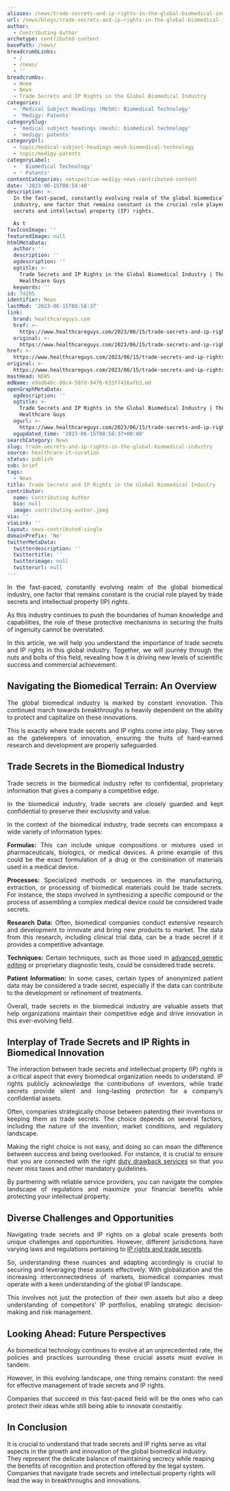 ```yaml
---
aliases: /news/trade-secrets-and-ip-rights-in-the-global-biomedical-industry
url: /news/blogs/trade-secrets-and-ip-rights-in-the-global-biomedical-industry
author:
  - Contributing Author
archetype: contributed-content
basePath: /news/
breadcrumbLinks:
  - /
  - /news/
  - ''
breadcrumbs:
  - Home
  - News
  - Trade Secrets and IP Rights in the Global Biomedical Industry
categories:
  - 'Medical Subject Headings (MeSH): Biomedical Technology'
  - 'Medigy: Patents'
categorySlug:
  - 'medical subject headings (mesh): biomedical technology'
  - 'medigy: patents'
categoryUrl:
  - topic/medical-subject-headings-mesh-biomedical-technology
  - topic/medigy-patents
categoryLabel:
  - ' Biomedical Technology'
  - ' Patents'
contentCategories: netspective-medigy-news-contributed-content
date: '2023-06-15T08:54:48'
description: >-
  In the fast-paced, constantly evolving realm of the global biomedical
  industry, one factor that remains constant is the crucial role played by trade
  secrets and intellectual property (IP) rights.

  As t
favIconImage: ''
featuredImage: null
htmlMetaData:
  author: ''
  description: ''
  ogdescription: ''
  ogtitle: >-
    Trade Secrets and IP Rights in the Global Biomedical Industry | The
    Healthcare Guys
  keywords: ''
id: 74205
identifier: News
lastMod: '2023-06-15T08:58:37'
link:
  brand: healthcareguys.com
  href: >-
    https://www.healthcareguys.com/2023/06/15/trade-secrets-and-ip-rights-in-the-global-biomedical-industry/
  original: >-
    https://www.healthcareguys.com/2023/06/15/trade-secrets-and-ip-rights-in-the-global-biomedical-industry/
href: >-
  https://www.healthcareguys.com/2023/06/15/trade-secrets-and-ip-rights-in-the-global-biomedical-industry/
original: >-
  https://www.healthcareguys.com/2023/06/15/trade-secrets-and-ip-rights-in-the-global-biomedical-industry/
mastHead: NEWS
mdName: e9adb46c-80c4-507d-9478-633f7416afb3.md
openGraphMetaData:
  ogdescription: ''
  ogtitle: >-
    Trade Secrets and IP Rights in the Global Biomedical Industry | The
    Healthcare Guys
  ogurl: >-
    https://www.healthcareguys.com/2023/06/15/trade-secrets-and-ip-rights-in-the-global-biomedical-industry/
  ogupdated_time: '2023-06-15T08:58:37+00:00'
searchCategory: News
slug: trade-secrets-and-ip-rights-in-the-global-biomedical-industry
source: healthcare-it-curation
status: publish
sub: brief
tags:
  - News
title: Trade Secrets and IP Rights in the Global Biomedical Industry
contributor:
  name: Contributing Author
  bio: null
  image: contributing-author.jpeg
via: ''
viaLink: ''
layout: news-contributed-single
domainPrefix: 'No'
twitterMetaData:
  twitterdescription: ''
  twittertitle: ''
  twitterimage: null
  twitterurl: null
---
```

<p style="text-align: justify;">In the fast-paced, constantly evolving realm of the global biomedical industry, one factor that remains constant is the crucial role played by trade secrets and intellectual property (IP) rights.</p>
<p style="text-align: justify;">As this industry continues to push the boundaries of human knowledge and capabilities, the role of these protective mechanisms in securing the fruits of ingenuity cannot be overstated.</p>
<p style="text-align: justify;">In this article, we will help you understand the importance of trade secrets and IP rights in this global industry. Together, we will journey through the nuts and bolts of this field, revealing how it is driving new levels of scientific success and commercial achievement.</p>
<h2 style="text-align: left;">Navigating the Biomedical Terrain: An Overview</h2>
<p style="text-align: justify;">The global biomedical industry is marked by constant innovation. This continued march towards breakthroughs is heavily dependent on the ability to protect and capitalize on these innovations.</p>
<p style="text-align: justify;">This is exactly where trade secrets and IP rights come into play. They serve as the gatekeepers of innovation, ensuring the fruits of hard-earned research and development are properly safeguarded.</p>
<h2>Trade Secrets in the Biomedical Industry</h2>
<p style="text-align: justify;">Trade secrets in the biomedical industry refer to confidential, proprietary information that gives a company a competitive edge.</p>
<p style="text-align: justify;">In the biomedical industry, trade secrets are closely guarded and kept confidential to preserve their exclusivity and value.</p>
<p style="text-align: justify;">In the context of the biomedical industry, trade secrets can encompass a wide variety of information types:</p>
<p style="text-align: justify;"><strong>Formulas:</strong> This can include unique compositions or mixtures used in pharmaceuticals, biologics, or medical devices. A prime example of this could be the exact formulation of a drug or the combination of materials used in a medical device.</p>
<p style="text-align: justify;"><strong>Processes: </strong>Specialized methods or sequences in the manufacturing, extraction, or processing of biomedical materials could be trade secrets. For instance, the steps involved in synthesizing a specific compound or the process of assembling a complex medical device could be considered trade secrets.</p>
<p style="text-align: justify;"><strong>Research Data:</strong> Often, biomedical companies conduct extensive research and development to innovate and bring new products to market. The data from this research, including clinical trial data, can be a trade secret if it provides a competitive advantage.</p>
<p style="text-align: justify;"><strong>Techniques:</strong> Certain techniques, such as those used in <a href="https://medlineplus.gov/genetics/understanding/genomicresearch/genomeediting/#:~:text=Genome%20editing%20(also%20called%20gene,particular%20locations%20in%20the%20genome." target="_blank" rel="noopener">advanced genetic editing</a> or proprietary diagnostic tests, could be considered trade secrets.</p>
<p style="text-align: justify;"><strong>Patient Information:</strong> In some cases, certain types of anonymized patient data may be considered a trade secret, especially if the data can contribute to the development or refinement of treatments.</p>
<p style="text-align: justify;">Overall, trade secrets in the biomedical industry are valuable assets that help organizations maintain their competitive edge and drive innovation in this ever-evolving field.</p>
<h2 style="text-align: left;">Interplay of Trade Secrets and IP Rights in Biomedical Innovation</h2>
<p style="text-align: justify;">The interaction between trade secrets and intellectual property (IP) rights is a critical aspect that every biomedical organization needs to understand. IP rights publicly acknowledge the contributions of inventors, while trade secrets provide silent and long-lasting protection for a company&#8217;s confidential assets.</p>
<p style="text-align: justify;">Often, companies strategically choose between patenting their inventions or keeping them as trade secrets. The choice depends on several factors, including the nature of the invention, market conditions, and regulatory landscape.</p>
<p style="text-align: justify;">Making the right choice is not easy, and doing so can mean the difference between success and being overlooked. For instance, it is crucial to ensure that you are connected with the right <a href="https://www.livingstonintl.com/services/trade-consulting/duty-and-tax-recovery-services/" target="_blank" rel="noopener">duty drawback services</a> so that you never miss taxes and other mandatory guidelines.</p>
<p style="text-align: justify;">By partnering with reliable service providers, you can navigate the complex landscape of regulations and maximize your financial benefits while protecting your intellectual property.</p>
<h2>Diverse Challenges and Opportunities</h2>
<p style="text-align: justify;">Navigating trade secrets and IP rights on a global scale presents both unique challenges and opportunities. However, different jurisdictions have varying laws and regulations pertaining to <a href="https://www.ncbi.nlm.nih.gov/pmc/articles/PMC3217699/" target="_blank" rel="noopener">IP rights and trade secrets</a>.</p>
<p style="text-align: justify;">So, understanding these nuances and adapting accordingly is crucial to securing and leveraging these assets effectively. With globalization and the increasing interconnectedness of markets, biomedical companies must operate with a keen understanding of the global IP landscape.</p>
<p style="text-align: justify;">This involves not just the protection of their own assets but also a deep understanding of competitors’ IP portfolios, enabling strategic decision-making and risk management.</p>
<h2>Looking Ahead: Future Perspectives</h2>
<p style="text-align: justify;">As biomedical technology continues to evolve at an unprecedented rate, the policies and practices surrounding these crucial assets must evolve in tandem.</p>
<p style="text-align: justify;">However, in this evolving landscape, one thing remains constant: the need for effective management of trade secrets and IP rights.</p>
<p style="text-align: justify;">Companies that succeed in this fast-paced field will be the ones who can protect their ideas while still being able to innovate constantly.</p>
<h2>In Conclusion</h2>
<p>It is crucial to understand that trade secrets and IP rights serve as vital aspects in the growth and innovation of the global biomedical industry. They represent the delicate balance of maintaining secrecy while reaping the benefits of recognition and protection offered by the legal system. Companies that navigate trade secrets and intellectual property rights will lead the way in breakthroughs and innovations.</p>
